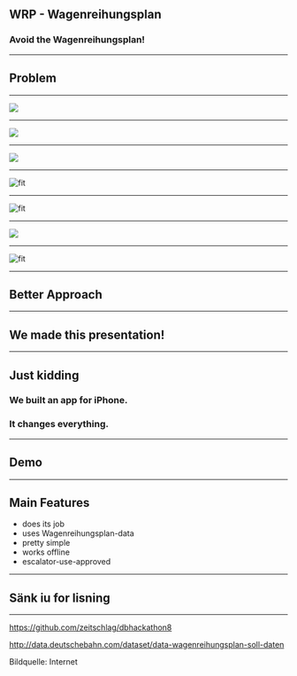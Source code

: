 ## WRP - Wagenreihungsplan

### Avoid the Wagenreihungsplan!

---

## Problem

---

![](voller_zug.jpg)

---

![](reservation.jpg)

--- 

![](wagenreihungsplan.jpg)

---

![fit](crowd.jpg)

---

![fit](navigator_1.PNG)

---

![](grandma.jpg)

---

![fit](navigator_2.PNG)

---

## Better Approach

---

## We made this presentation!

---

## Just kidding

### We built an app for iPhone.
### It changes everything.

---

## Demo

---

## Main Features

- does its job
- uses Wagenreihungsplan-data
- pretty simple
- works offline
- escalator-use-approved

---

## Sänk iu for lisning

---

https://github.com/zeitschlag/dbhackathon8

http://data.deutschebahn.com/dataset/data-wagenreihungsplan-soll-daten

Bildquelle: Internet


